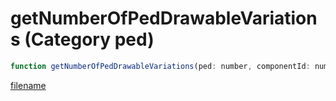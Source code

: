 # getNumberOfPedDrawableVariations (Category ped)

```js
function getNumberOfPedDrawableVariations(ped: number, componentId: number): number
```

[filename](getNumberOfPedDrawableVariations_m.md ':include')